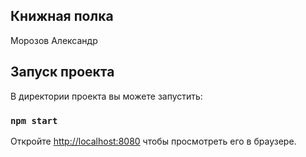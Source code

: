 ## Книжная полка
Морозов Александр 

## Запуск проекта

В директории проекта вы можете запустить:

### `npm start`

Откройте [http://localhost:8080](http://localhost:8080) чтобы просмотреть его в браузере.